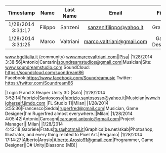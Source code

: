 |Timestamp|Name|Last Name|Email|Field|Online Presence|Framework/Technology/Software you know/use|City|
|:-:|:-:|:-:|:-:|:-:|:-:|:-:|:-:|
|1/28/2014 3:31:17|Filippo|Sanzeni|sanzenifilippo@yahoo.it|Graphics||unclefat.deviantart.com|Milano|
|1/28/2014 3:31:25|Marco|Valtriani|marco.valtriani@gmail.com|Game Designer|facebook
www.bgditalia.it (community)
www.marcovaltriani.com||Pisa|
|1/28/2014 3:38:56|Antonio|Cantarin|soundreamstudios@gmail.com|Musician|Site: www.soundreamstudio.com
SoundCloud: https://soundcloud.com/suondream86
Facebook:https://www.facebook.com/Soundreamusic
Twitter: https://twitter.com/Soundream86

 |Logic 9 and X
Reaper
Unity 3D
|Salò|
|1/28/2014 3:52:14|Fabrizio|Santososso|fabrizio.santososso@yahoo.it|Musician|www.higherself.jimdo.com
|FL Studio 11|Milan|
|1/28/2014 3:55:36|Francesco|Sedda|rugerfred@gmail.com|Musician, Game Designer|I'm Rugerfred almost everywhere.||Milan|
|1/28/2014 4:05:42|Antonio|Carcagnì|carcagni.antonio@gmail.com|Project Manager|||Milan|
|1/28/2014 4:42:18|Gabriele|Fratus|tus@hotmail.it|Graphics|be.net/skab|Photoshop, Illustrator, and every thing related to Pixel Art.|Bergamo|
|1/28/2014 17:14:27|Alberto|Arosio|Alberto.Arosio91@gmail.com|Programmer, Game Designer||C# 
Unity|Biassono (MB)|
